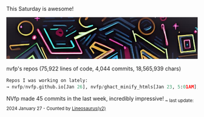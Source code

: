 This Saturday is awesome!

![banner](./assets/banner.jpg)

nvfp's repos (75,922 lines of code, 4,044 commits, 18,565,939 chars)

```python
Repos I was working on lately:
→ nvfp/nvfp.github.io[Jan 26], nvfp/ghact_minify_htmls[Jan 23, 5:01AM], ghact_auto_permalink[Mon, Jan 22, 2024]
```

NVfp made 45 commits in the last week, incredibly impressive!<sub> ~ last update: 2024 January 27 - Counted by [Lineosaurus(v2)](https://github.com/Lineosaurus/Lineosaurus)</sub>